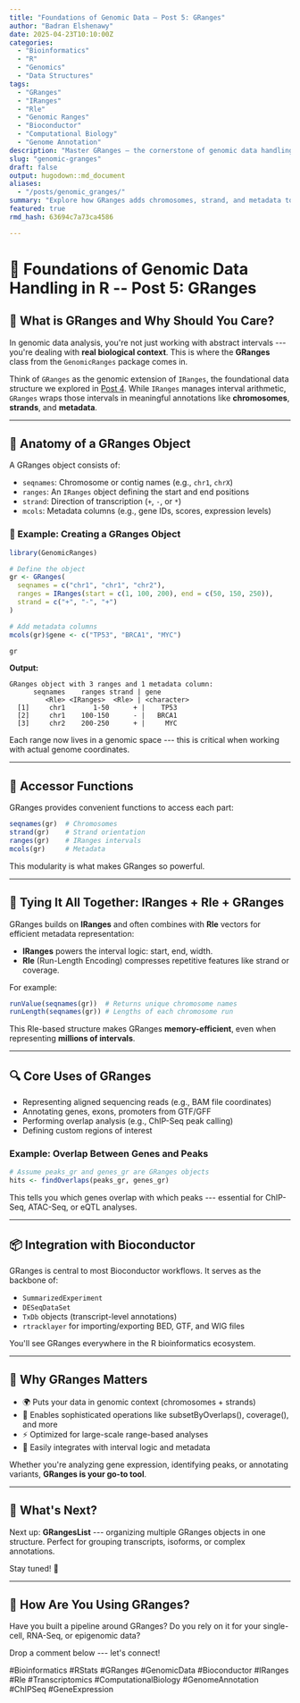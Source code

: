 ```yaml
---
title: "Foundations of Genomic Data – Post 5: GRanges"
author: "Badran Elshenawy"
date: 2025-04-23T10:10:00Z
categories:
  - "Bioinformatics"
  - "R"
  - "Genomics"
  - "Data Structures"
tags:
  - "GRanges"
  - "IRanges"
  - "Rle"
  - "Genomic Ranges"
  - "Bioconductor"
  - "Computational Biology"
  - "Genome Annotation"
description: "Master GRanges — the cornerstone of genomic data handling in R. Learn how GRanges builds on IRanges and Rle to represent genomic intervals with full biological context."
slug: "genomic-granges"
draft: false
output: hugodown::md_document
aliases:
  - "/posts/genomic_granges/"
summary: "Explore how GRanges adds chromosomes, strand, and metadata to IRanges. Learn to build, manipulate, and analyze GRanges for high-throughput genomic workflows in Bioconductor."
featured: true
rmd_hash: 63694c7a73ca4586

---
```


# 🧬 Foundations of Genomic Data Handling in R -- Post 5: GRanges

## 🚀 What is GRanges and Why Should You Care?

In genomic data analysis, you're not just working with abstract intervals --- you're dealing with **real biological context**. This is where the **GRanges** class from the `GenomicRanges` package comes in.

Think of `GRanges` as the genomic extension of `IRanges`, the foundational data structure we explored in [Post 4](https://badran-elshenawy.netlify.app/posts/genomic-iranges/). While `IRanges` manages interval arithmetic, `GRanges` wraps those intervals in meaningful annotations like **chromosomes**, **strands**, and **metadata**.

------------------------------------------------------------------------

## 🧬 Anatomy of a GRanges Object

A GRanges object consists of:

-   `seqnames`: Chromosome or contig names (e.g., `chr1`, `chrX`)
-   `ranges`: An `IRanges` object defining the start and end positions
-   `strand`: Direction of transcription (`+`, `-`, or `*`)
-   `mcols`: Metadata columns (e.g., gene IDs, scores, expression levels)

### 🧪 Example: Creating a GRanges Object

``` r
library(GenomicRanges)

# Define the object
gr <- GRanges(
  seqnames = c("chr1", "chr1", "chr2"),
  ranges = IRanges(start = c(1, 100, 200), end = c(50, 150, 250)),
  strand = c("+", "-", "+")
)

# Add metadata columns
mcols(gr)$gene <- c("TP53", "BRCA1", "MYC")

gr
```

**Output:**

    GRanges object with 3 ranges and 1 metadata column:
          seqnames    ranges strand | gene
             <Rle> <IRanges>  <Rle> | <character>
      [1]     chr1       1-50      + |    TP53
      [2]     chr1    100-150      - |   BRCA1
      [3]     chr2    200-250      + |     MYC

Each range now lives in a genomic space --- this is critical when working with actual genome coordinates.

------------------------------------------------------------------------

## 🧰 Accessor Functions

GRanges provides convenient functions to access each part:

``` r
seqnames(gr)  # Chromosomes
strand(gr)    # Strand orientation
ranges(gr)    # IRanges intervals
mcols(gr)     # Metadata
```

This modularity is what makes GRanges so powerful.

------------------------------------------------------------------------

## 🔗 Tying It All Together: IRanges + Rle + GRanges

GRanges builds on **IRanges** and often combines with **Rle** vectors for efficient metadata representation:

-   **IRanges** powers the interval logic: start, end, width.
-   **Rle** (Run-Length Encoding) compresses repetitive features like strand or coverage.

For example:

``` r
runValue(seqnames(gr))  # Returns unique chromosome names
runLength(seqnames(gr)) # Lengths of each chromosome run
```

This Rle-based structure makes GRanges **memory-efficient**, even when representing **millions of intervals**.

------------------------------------------------------------------------

## 🔍 Core Uses of GRanges

-   Representing aligned sequencing reads (e.g., BAM file coordinates)
-   Annotating genes, exons, promoters from GTF/GFF
-   Performing overlap analysis (e.g., ChIP-Seq peak calling)
-   Defining custom regions of interest

### Example: Overlap Between Genes and Peaks

``` r
# Assume peaks_gr and genes_gr are GRanges objects
hits <- findOverlaps(peaks_gr, genes_gr)
```

This tells you which genes overlap with which peaks --- essential for ChIP-Seq, ATAC-Seq, or eQTL analyses.

------------------------------------------------------------------------

## 📦 Integration with Bioconductor

GRanges is central to most Bioconductor workflows. It serves as the backbone of:

-   `SummarizedExperiment`
-   `DESeqDataSet`
-   `TxDb` objects (transcript-level annotations)
-   `rtracklayer` for importing/exporting BED, GTF, and WIG files

You'll see GRanges everywhere in the R bioinformatics ecosystem.

------------------------------------------------------------------------

## 🧠 Why GRanges Matters

-   🌍 Puts your data in genomic context (chromosomes + strands)
-   🧠 Enables sophisticated operations like subsetByOverlaps(), coverage(), and more
-   ⚡ Optimized for large-scale range-based analyses
-   🔁 Easily integrates with interval logic and metadata

Whether you're analyzing gene expression, identifying peaks, or annotating variants, **GRanges is your go-to tool**.

------------------------------------------------------------------------

## 🧬 What's Next?

Next up: **GRangesList** --- organizing multiple GRanges objects in one structure. Perfect for grouping transcripts, isoforms, or complex annotations.

Stay tuned! 🚀

------------------------------------------------------------------------

## 💬 How Are You Using GRanges?

Have you built a pipeline around GRanges? Do you rely on it for your single-cell, RNA-Seq, or epigenomic data?

Drop a comment below --- let's connect!

#Bioinformatics #RStats #GRanges #GenomicData #Bioconductor #IRanges #Rle #Transcriptomics #ComputationalBiology #GenomeAnnotation #ChIPSeq #GeneExpression

